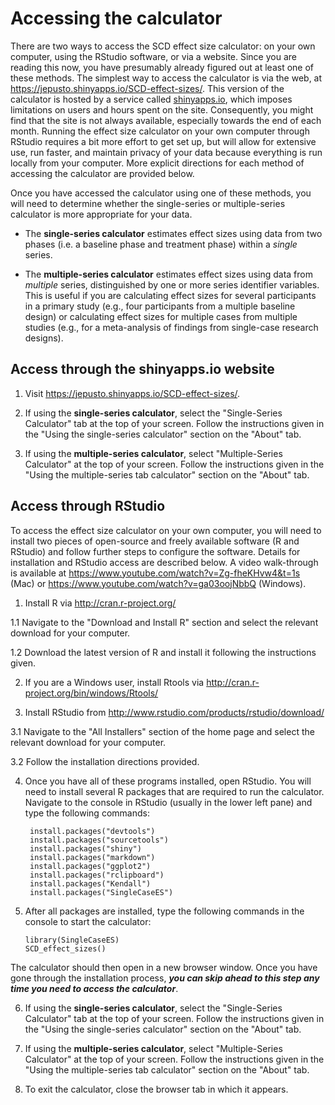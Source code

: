 # Accessing the calculator

There are two ways to access the SCD effect size calculator: on your own computer, using the RStudio software, or via a website. Since you are reading this now, you have presumably already figured out at least one of these methods. The simplest way to access the calculator is via the web, at <https://jepusto.shinyapps.io/SCD-effect-sizes/>. This version of the calculator is hosted by a service called [shinyapps.io](https://www.shinyapps.io/), which imposes limitations on users and hours spent on the site. Consequently, you might find that the site is not always available, especially towards the end of each month. Running the effect size calculator on your own computer through RStudio requires a bit more effort to get set up, but will allow for extensive use, run faster, and maintain privacy of your data because everything is run locally from your computer. More explicit directions for each method of accessing the calculator are provided below. 

Once you have accessed the calculator using one of these methods, you will need to determine whether the single-series or multiple-series calculator is more appropriate for your data. 

- The __single-series calculator__ estimates effect sizes using data from two phases (i.e. a baseline phase and treatment phase) within a _single_ series.

- The __multiple-series calculator__ estimates effect sizes using data from _multiple_ series, distinguished by one or more series identifier variables. This is useful if you are calculating effect sizes for several participants in a primary study (e.g., four participants from a multiple baseline design) or calculating effect sizes for multiple cases from multiple studies (e.g., for a meta-analysis of findings from single-case research designs).

## Access through the shinyapps.io website

1. Visit <https://jepusto.shinyapps.io/SCD-effect-sizes/>.

2. If using the __single-series calculator__, select the "Single-Series Calculator" tab at the top of your screen. Follow the instructions given in the "Using the single-series calculator" section on the "About" tab.

3. If using the __multiple-series calculator__, select "Multiple-Series Calculator" at the top of your screen. Follow the instructions given in the "Using the multiple-series tab calculator" section on the "About" tab.

## Access through RStudio

To access the effect size calculator on your own computer, you will need to install two pieces of open-source and freely available software (R and RStudio) and follow further steps to configure the software. Details for installation and RStudio access are described below. A video walk-through is available at <https://www.youtube.com/watch?v=Zg-fheKHvw4&t=1s> (Mac) or <https://www.youtube.com/watch?v=ga03oojNbbQ> (Windows).

1. Install R via <http://cran.r-project.org/>

  1.1 Navigate to the "Download and Install R" section and select the relevant download for your computer.
  
  1.2 Download the latest version of R and install it following the instructions given. 

2. If you are a Windows user, install Rtools via <http://cran.r-project.org/bin/windows/Rtools/>
    
3.  Install RStudio from <http://www.rstudio.com/products/rstudio/download/>
    
  3.1 Navigate to the "All Installers" section of the home page and select the relevant download for your computer.
  
  3.2 Follow the installation directions provided. 

4. Once you have all of these programs installed, open RStudio. You will need to install several R packages that are required to run the calculator. Navigate to the console in RStudio (usually in the lower left pane) and type the following commands:

        install.packages("devtools")
        install.packages("sourcetools")
        install.packages("shiny")
        install.packages("markdown")
        install.packages("ggplot2")
        install.packages("rclipboard")
        install.packages("Kendall")
        install.packages("SingleCaseES")

5.  After all packages are installed, type the following commands in the console to start the calculator: 

        library(SingleCaseES)
        SCD_effect_sizes()
        
  The calculator should then open in a new browser window. Once you have gone through the installation process, __*you can skip ahead to this step any time you need to access the calculator*__.

6. If using the __single-series calculator__, select the "Single-Series Calculator" tab at the top of your screen. Follow the instructions given in the "Using the single-series calculator" section on the "About" tab.

7. If using the __multiple-series calculator__, select "Multiple-Series Calculator" at the top of your screen. Follow the instructions given in the "Using the multiple-series tab calculator" section on the "About" tab.

8. To exit the calculator, close the browser tab in which it appears. 
